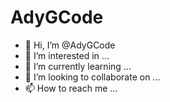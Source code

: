 # AdyGCode

- 👋 Hi, I’m @AdyGCode
- 👀 I’m interested in ...
- 🌱 I’m currently learning ...
- 💞️ I’m looking to collaborate on ...
- 📫 How to reach me ...

<!---
AdyGCode/AdyGCode is a ✨ special ✨ repository because its `README.md` (this file) appears on your GitHub profile.
You can click the Preview link to take a look at your changes.
--->
